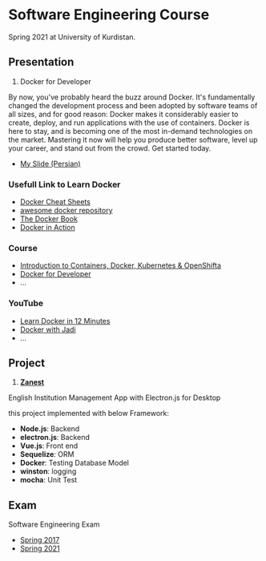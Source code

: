  
# Software Engineering Course 
Spring 2021 at University of Kurdistan.

## Presentation
1. Docker for Developer 

By now, you've probably heard the buzz around Docker. It's fundamentally changed the development process and been adopted by software teams of all sizes, and for good reason: Docker makes it considerably easier to create, deploy, and run applications with the use of containers.
Docker is here to stay, and is becoming one of the most in-demand technologies on the market. Mastering it now will help you produce better software, level up your career, and stand out from the crowd. Get started today.
* [My Slide (Persian)](https://www.github.com/eqba1/Software-Engineering-2/Presentation/Docker.pdf)

### Usefull Link to Learn Docker
* [Docker Cheat Sheets](https://github.com/LeCoupa/awesome-cheatsheets/blob/master/tools/docker.sh)
* [awesome docker repository](https://github.com/veggiemonk/awesome-docker)
* [The Docker Book](https://www.amazon.de/dp/B00LRROTI4?linkCode=gs2&tag=javarevisit00-21)
* [Docker in Action](https://www.amazon.com/Docker-Action-Jeff-Nickoloff-dp-1617294764/dp/1617294764?tag=javamysqlanta-200)

### Course 
* [Introduction to Containers, Docker, Kubernetes & OpenShifta](https://www.coursera.org/learn/ibm-containers-docker-kubernetes-openshift)
* [Docker for Developer](https://www.educative.io/courses/docker-for-developers)
* ...

### YouTube
* [Learn Docker in 12 Minutes](https://www.youtube.com/watch?v=YFl2mCHdv24)
* [Docker with Jadi](https://www.youtube.com/watch?v=_jKNnHROiC0)
* ...

## Project 
1. **[Zanest](https://github.com/ZanestIO/zanest-desktop)**

English Institution Management App with Electron.js for Desktop

this project implemented with below Framework:
* **Node.js**: Backend 
* **electron.js**: Backend
* **Vue.js**: Front end 
* **Sequelize**: ORM 
* **Docker**: Testing Database Model
* **winston**: logging 
* **mocha**: Unit Test 

## Exam
Software Engineering Exam 
* [Spring 2017](https://www.github.com/eqba1/Software-Engineering-2/Exam/SEFinalExm-UoK96.pdf)
* [Spring 2021](#)